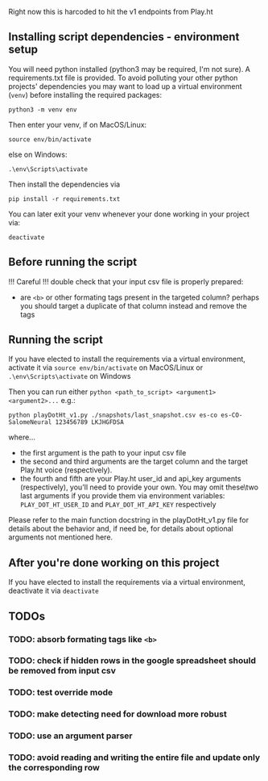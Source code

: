 Right now this is harcoded to hit the v1 endpoints from Play.ht

## Installing script dependencies - environment setup

You will need python installed (python3 may be required, I'm not sure).
A requirements.txt file is provided.
To avoid polluting your other python projects' dependencies you may want to load up a virtual environment (`venv`) before installing the required packages:

```
python3 -m venv env
```
Then enter your venv, if on MacOS/Linux:
  ```
  source env/bin/activate
  ```
else on Windows:
```
.\env\Scripts\activate
```
Then install the dependencies via
```
pip install -r requirements.txt
```
You can later exit your venv whenever your done working in your project via:
```
deactivate
```
## Before running the script

!!! Careful !!! double check that your input csv file is properly prepared:
- are `<b>` or other formating tags present in the targeted column? perhaps you should target a duplicate of that column instead and remove the tags

## Running the script

If you have elected to install the requirements via a virtual environment, activate it via
`source env/bin/activate` on MacOS/Linux or `.\env\Scripts\activate` on Windows

Then you can run either `python <path_to_script> <argument1> <argument2>...`
e.g.:
```
python playDotHt_v1.py ./snapshots/last_snapshot.csv es-co es-CO-SalomeNeural 123456789 LKJHGFDSA
```
where...
- the first argument is the path to your input csv file
- the second and third arguments are the target column and the target Play.ht voice (respectively).
- the fourth and fifth are your Play.ht user_id and api_key arguments (respectively), you'll need to provide your own. You may omit these\two last arguments if you provide them via environment variables: `PLAY_DOT_HT_USER_ID` and `PLAY_DOT_HT_API_KEY` respectively

Please refer to the main function docstring in the playDotHt_v1.py file for details about the behavior and, if need be, for details about optional arguments not mentioned here.

## After you're done working on this project

If you have elected to install the requirements via a virtual environment, deactivate it via
`deactivate`

## TODOs

### TODO: absorb formating tags like `<b>`
### TODO: check if hidden rows in the google spreadsheet should be removed from input csv
### TODO: test override mode
### TODO: make detecting need for download more robust
### TODO: use an argument parser
### TODO: avoid reading and writing the entire file and update only the corresponding row
